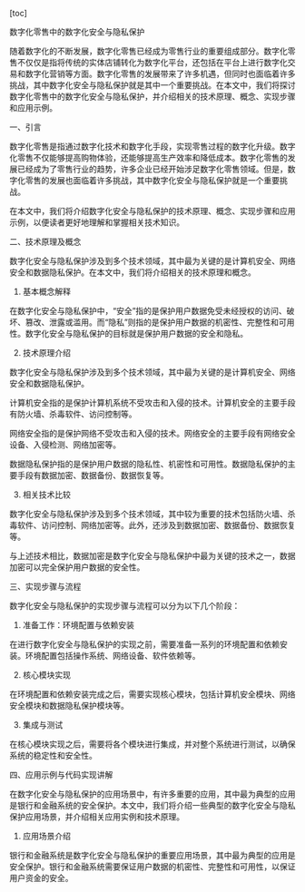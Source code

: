 
[toc]                    
                
                
数字化零售中的数字化安全与隐私保护

随着数字化的不断发展，数字化零售已经成为零售行业的重要组成部分。数字化零售不仅仅是指将传统的实体店铺转化为数字化平台，还包括在平台上进行数字化交易和数字化营销等方面。数字化零售的发展带来了许多机遇，但同时也面临着许多挑战，其中数字化安全与隐私保护就是其中一个重要挑战。在本文中，我们将探讨数字化零售中的数字化安全与隐私保护，并介绍相关的技术原理、概念、实现步骤和应用示例。

一、引言

数字化零售是指通过数字化技术和数字化手段，实现零售过程的数字化升级。数字化零售不仅能够提高购物体验，还能够提高生产效率和降低成本。数字化零售的发展已经成为了零售行业的趋势，许多企业已经开始涉足数字化零售领域。但是，数字化零售的发展也面临着许多挑战，其中数字化安全与隐私保护就是一个重要挑战。

在本文中，我们将介绍数字化安全与隐私保护的技术原理、概念、实现步骤和应用示例，以便读者更好地理解和掌握相关技术知识。

二、技术原理及概念

数字化安全与隐私保护涉及到多个技术领域，其中最为关键的是计算机安全、网络安全和数据隐私保护。在本文中，我们将介绍相关的技术原理和概念。

1. 基本概念解释

在数字化安全与隐私保护中，“安全”指的是保护用户数据免受未经授权的访问、破坏、篡改、泄露或滥用。而“隐私”则指的是保护用户数据的机密性、完整性和可用性。数字化安全与隐私保护的目标就是保护用户数据的安全和隐私。

2. 技术原理介绍

数字化安全与隐私保护涉及到多个技术领域，其中最为关键的是计算机安全、网络安全和数据隐私保护。

计算机安全指的是保护计算机系统不受攻击和入侵的技术。计算机安全的主要手段有防火墙、杀毒软件、访问控制等。

网络安全指的是保护网络不受攻击和入侵的技术。网络安全的主要手段有网络安全设备、入侵检测、网络加密等。

数据隐私保护指的是保护用户数据的隐私性、机密性和可用性。数据隐私保护的主要手段有数据加密、数据备份、数据恢复等。

3. 相关技术比较

数字化安全与隐私保护涉及到多个技术领域，其中较为重要的技术包括防火墙、杀毒软件、访问控制、网络加密等。此外，还涉及到数据加密、数据备份、数据恢复等。

与上述技术相比，数据加密是数字化安全与隐私保护中最为关键的技术之一，数据加密可以完全保护用户数据的安全性。

三、实现步骤与流程

数字化安全与隐私保护的实现步骤与流程可以分为以下几个阶段：

1. 准备工作：环境配置与依赖安装

在进行数字化安全与隐私保护的实现之前，需要准备一系列的环境配置和依赖安装。环境配置包括操作系统、网络设备、软件依赖等。

2. 核心模块实现

在环境配置和依赖安装完成之后，需要实现核心模块，包括计算机安全模块、网络安全模块和数据隐私保护模块等。

3. 集成与测试

在核心模块实现之后，需要将各个模块进行集成，并对整个系统进行测试，以确保系统的稳定性和安全性。

四、应用示例与代码实现讲解

在数字化安全与隐私保护的应用场景中，有许多重要的应用，其中最为典型的应用是银行和金融系统的安全保护。本文中，我们将介绍一些典型的数字化安全与隐私保护应用场景，并介绍相关应用实例和技术原理。

1. 应用场景介绍

银行和金融系统是数字化安全与隐私保护的重要应用场景，其中最为典型的应用是安全保护。银行和金融系统需要保证用户数据的机密性、完整性和可用性，以保证用户资金的安全。

